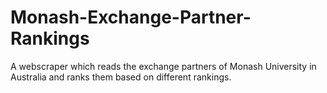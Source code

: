 # Monash-Exchange-Partner-Rankings
A webscraper which reads the exchange partners of Monash University in Australia and ranks them based on different rankings. 
